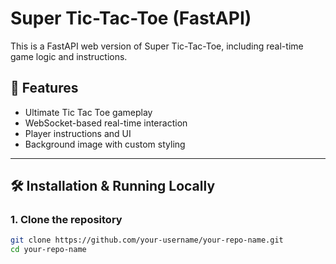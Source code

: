 # Super Tic-Tac-Toe (FastAPI)

This is a FastAPI web version of Super Tic-Tac-Toe, including real-time game logic and instructions.

## 🚀 Features
- Ultimate Tic Tac Toe gameplay
- WebSocket-based real-time interaction
- Player instructions and UI
- Background image with custom styling

---

## 🛠 Installation & Running Locally

### 1. Clone the repository
```bash
git clone https://github.com/your-username/your-repo-name.git
cd your-repo-name
